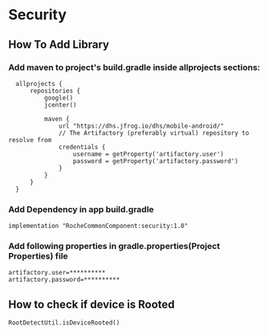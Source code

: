# Security

## How To Add Library
### Add maven to project's build.gradle inside allprojects sections:
```
  allprojects {
      repositories {
          google()
          jcenter()

          maven {
              url "https://dhs.jfrog.io/dhs/mobile-android/"
              // The Artifactory (preferably virtual) repository to resolve from
              credentials {
                  username = getProperty('artifactory.user')
                  password = getProperty('artifactory.password')
              }
          }
      }
  }
```
### Add Dependency in app build.gradle
```
implementation "RocheCommonComponent:security:1.0"
```
###  Add following properties in gradle.properties(Project Properties) file
```
artifactory.user=**********
artifactory.password=**********
```

## How to check if device is Rooted
```
RootDetectUtil.isDeviceRooted()
```
